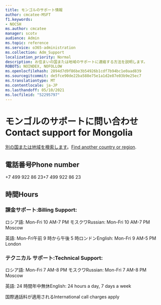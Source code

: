 ```yaml
---
title: モンゴルのサポート情報
author: cmcatee-MSFT
f1.keywords:
- NOCSH
ms.author: cmcatee
manager: scotv
audience: Admin
ms.topic: reference
ms.service: o365-administration
ms.collection: Adm_Support
localization_priority: Normal
description: お住まいの国または地域のサポートに連絡する方法を説明します。
ROBOTS: NOINDEX, NOFOLLOW
ms.openlocfilehash: 2894d7d9f86be3b54926b1cdf7b94bc1e0aad839
ms.sourcegitcommit: de5fce90de22ba588e75e1a1d2e87e03b9e25ec7
ms.translationtype: MT
ms.contentlocale: ja-JP
ms.lasthandoff: 05/10/2021
ms.locfileid: "52295797"
---
```

# <a name="contact-support-for-mongolia"></a><span data-ttu-id="3a13e-103">モンゴルのサポートに問い合わせ</span><span class="sxs-lookup"><span data-stu-id="3a13e-103">Contact support for Mongolia</span></span>

<span data-ttu-id="3a13e-104">[別の国または地域を検索します](../../business-video/get-help-support.md)。</span><span class="sxs-lookup"><span data-stu-id="3a13e-104">[Find another country or region](../../business-video/get-help-support.md).</span></span>

## <a name="phone-number"></a><span data-ttu-id="3a13e-105">電話番号</span><span class="sxs-lookup"><span data-stu-id="3a13e-105">Phone number</span></span>
<span data-ttu-id="3a13e-106">+7 499 922 86 23</span><span class="sxs-lookup"><span data-stu-id="3a13e-106">+7 499 922 86 23</span></span>

## <a name="hours"></a><span data-ttu-id="3a13e-107">時間</span><span class="sxs-lookup"><span data-stu-id="3a13e-107">Hours</span></span>
### <a name="billing-support"></a><span data-ttu-id="3a13e-108">課金サポート:</span><span class="sxs-lookup"><span data-stu-id="3a13e-108">Billing Support:</span></span>

<span data-ttu-id="3a13e-109">ロシア語: Mon-Fri 10 AM-7 PM モスクワ</span><span class="sxs-lookup"><span data-stu-id="3a13e-109">Russian: Mon-Fri 10 AM-7 PM Moscow</span></span>

<span data-ttu-id="3a13e-110">英語: Mon-Fri午前 9 時から午後 5 時ロンドン</span><span class="sxs-lookup"><span data-stu-id="3a13e-110">English: Mon-Fri 9 AM-5 PM London</span></span>

### <a name="technical-support"></a><span data-ttu-id="3a13e-111">テクニカル サポート:</span><span class="sxs-lookup"><span data-stu-id="3a13e-111">Technical Support:</span></span>

<span data-ttu-id="3a13e-112">ロシア語: Mon-Fri 7 AM-8 PM モスクワ</span><span class="sxs-lookup"><span data-stu-id="3a13e-112">Russian: Mon-Fri 7 AM-8 PM Moscow</span></span>

<span data-ttu-id="3a13e-113">英語: 24 時間年中無休</span><span class="sxs-lookup"><span data-stu-id="3a13e-113">English: 24 hours a day, 7 days a week</span></span>

<span data-ttu-id="3a13e-114">国際通話料が適用される</span><span class="sxs-lookup"><span data-stu-id="3a13e-114">International call charges apply</span></span>
